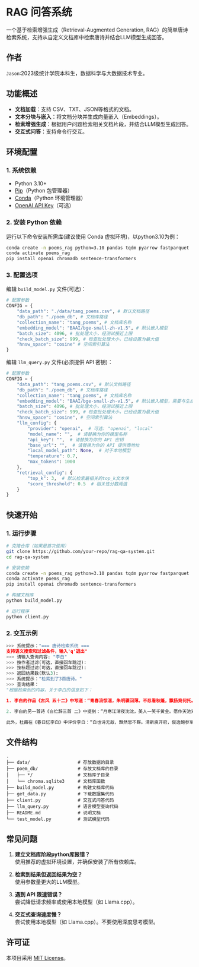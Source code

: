 # RAG 问答系统

一个基于检索增强生成（Retrieval-Augmented Generation, RAG）的简单唐诗检索系统，支持从自定义文档库中检索唐诗并结合LLM模型生成回答。

## 作者

`Jason`:2023级统计学院本科生，数据科学与大数据技术专业。

## 功能概述
- **文档加载**：支持 CSV、TXT、JSON等格式的文档。
- **文本分块与嵌入**：将文档分块并生成向量嵌入（Embeddings）。
- **检索增强生成**：根据用户问题检索相关文档片段，并结合LLM模型生成回答。
- **交互式问答**：支持命令行交互。

## 环境配置

### 1. 系统依赖
- Python 3.10+
- [Pip](https://pip.pypa.io/en/stable/)（Python 包管理器）
- [Conda](https://docs.conda.io/en/latest/)（Python 环境管理器）
- [OpenAI API Key](https://beta.openai.com/account/api-keys)（可选）

### 2. 安装 Python 依赖
运行以下命令安装所需库(建议使用 Conda 虚拟环境)，以python3.10为例：
```bash
conda create -n poems_rag python=3.10 pandas tqdm pyarrow fastparquet
conda activate poems_rag
pip install openai chromadb sentence-transformers
```

### 3. 配置选项
编辑 `build_model.py` 文件(可选)：
```python
# 配置参数
CONFIG = {
    "data_path": "./data/tang_poems.csv", # 默认文档路径
    "db_path": "./poem_db", # 文档库路径
    "collection_name": "tang_poems", # 文档库名称
    "embedding_model": "BAAI/bge-small-zh-v1.5", # 默认嵌入模型
    "batch_size": 4096, # 批处理大小，经测试接近上限
    "check_batch_size": 999, # 检查批处理大小，已经设置为最大值
    "hnsw_space": "cosine" # 空间索引算法
}
```

编辑 `llm_query.py` 文件(必须提供 API 密钥)：
```python
# 配置参数
CONFIG = {
    "data_path": "tang_poems.csv", # 默认文档路径
    "db_path": "./poem_db", # 文档库路径
    "collection_name": "tang_poems", # 文档库名称
    "embedding_model": "BAAI/bge-small-zh-v1.5", # 默认嵌入模型，需要与生成模型匹配
    "batch_size": 4096, # 批处理大小，经测试接近上限
    "check_batch_size": 999, # 检查批处理大小，已经设置为最大值
    "hnsw_space": "cosine", # 空间索引算法
    "llm_config": {
        "provider": "openai",  # 可选: "openai", "local"
        "model_name": "",  # 请替换为你的模型名称
        "api_key": "",  # 请替换为你的 API 密钥
        "base_url": "",  # 请替换为你的 API 提供商地址
        "local_model_path": None,  # 对于本地模型
        "temperature": 0.7,
        "max_tokens": 1000
    },
    "retrieval_config": {
        "top_k": 3,  # 默认检索最相关的top_k文本块
        "score_threshold": 0.5  # 相关性分数阈值
    }
}
```

## 快速开始

### 1. 运行步骤
```bash
# 克隆仓库（如果是首次使用）
git clone https://github.com/your-repo/rag-qa-system.git
cd rag-qa-system

# 安装依赖
conda create -n poems_rag python=3.10 pandas tqdm pyarrow fastparquet
conda activate poems_rag
pip install openai chromadb sentence-transformers

# 构建文档库
python build_model.py

# 运行程序
python client.py
```

### 2. 交互示例
```python
>>> 系统提示："=== 唐诗检索系统 ===
支持语义搜索和过滤条件，输入'q'退出"
>>> 请输入查询内容: "李白"
>>> 按作者过滤(可选，直接回车跳过): 
>>> 按标题过滤(可选，直接回车跳过): 
>>> 返回结果数(默认3): 
>>> 系统提示："检索到了3首唐诗。"
>>> 查询结果：
"根据检索到的内容，关于李白的信息如下：

1. 李白的作品《古风 五十二》中写道：“青春流惊湍，朱明骤回薄。不忍看秋蓬，飘扬竟何托。”这首诗表达了时光流逝和漂泊无依的感慨。

2. 李白的另一首诗《白纻辞三首 二》中提到：“月寒江清夜沈沈，美人一笑千黄金。愿作天池双鸳鸯，一朝飞去青云上。”这首诗描绘了美人的风姿和诗人对美好境界的向往。

此外，杜甫在《春日忆李白》中评价李白：“白也诗无敌，飘然思不群。清新庾开府，俊逸鲍参军。”这体现了李白诗歌的卓越成就和独特风格。"
```

## 文件结构
```
.
├── data/                  # 存放数据的目录
├── poem_db/               # 存放文档库的目录
│   ├── */                 # 文档库子目录
│   └── chroma.sqlite3     # 文档库函数
├── build_model.py         # 构建文档库代码
├── get_data.py            # 下载数据集代码
├── client.py              # 交互式问答代码
├── llm_query.py           # 语言模型查询代码
├── README.md              # 说明文档
└── test_model.py          # 测试模型代码
```



## 常见问题
1. **建立文档库阶段python库报错？**  
   使用推荐的虚拟环境设置，并确保安装了所有依赖库。

2. **检索到结果但返回结果为空？**  
   使用参数量更大的LLM模型。

3. **遇到 API 限速错误？**  
   尝试降低请求频率或使用本地模型（如 Llama.cpp）。

3. **交互式查询速度慢？**  
   尝试使用本地模型（如 Llama.cpp）。不要使用深度思考模型。
   


## 许可证
本项目采用 [MIT License](LICENSE)。

